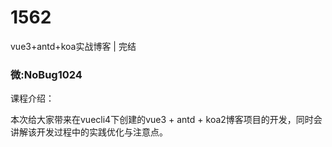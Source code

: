 # 1562
vue3+antd+koa实战博客 | 完结
### 微:NoBug1024 


课程介绍：

本次给大家带来在vuecli4下创建的vue3 + antd + koa2博客项目的开发，同时会讲解该开发过程中的实践优化与注意点。
